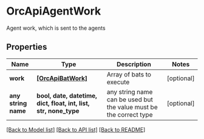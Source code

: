 # OrcApiAgentWork

Agent work, which is sent to the agents

## Properties
Name | Type | Description | Notes
------------ | ------------- | ------------- | -------------
**work** | [**[OrcApiBatWork]**](OrcApiBatWork.md) | Array of bats to execute | [optional] 
**any string name** | **bool, date, datetime, dict, float, int, list, str, none_type** | any string name can be used but the value must be the correct type | [optional]

[[Back to Model list]](../README.md#documentation-for-models) [[Back to API list]](../README.md#documentation-for-api-endpoints) [[Back to README]](../README.md)


